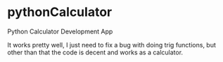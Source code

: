 # pythonCalculator
Python Calculator Development App

It works pretty well, I just need to fix a bug with doing trig functions, but other than that the code is decent and works
as a calculator.

